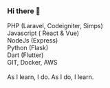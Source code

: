 ### Hi there 👋<br>

PHP (Laravel, Codeigniter, Simps)<br>
Javascript ( React & Vue) <br>
NodeJs (Express)<br>
Python (Flask)<br>
Dart (Flutter) <br>
GIT, Docker, AWS<br><br>
As I learn, I do. As I do, I learn. 

<!--**TG-Codes/TG-Codes** is a ✨ _special_ ✨ repository because its `README.md` (this file) appears on your GitHub profile.

Here are some ideas to get you started:

- 🔭 I’m currently working on ...
- 🌱 I’m currently learning ...
- 👯 I’m looking to collaborate on ...
- 🤔 I’m looking for help with ...
- 💬 Ask me about ...
- 📫 How to reach me: ...
- 😄 Pronouns: ...
- ⚡ Fun fact: ...
- -->
